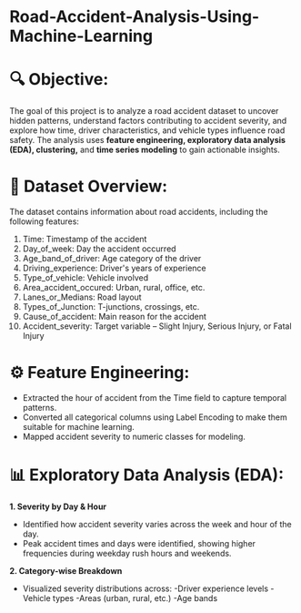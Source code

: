 # Road-Accident-Analysis-Using-Machine-Learning
# 🔍 Objective:
The goal of this project is to analyze a road accident dataset to uncover hidden patterns, understand factors contributing to accident severity, and explore how time, driver characteristics, and vehicle types influence road safety. The analysis uses **feature engineering, exploratory data analysis (EDA), clustering,** and **time series modeling** to gain actionable insights.

# 📁 Dataset Overview:
The dataset contains information about road accidents, including the following features:

1. Time: Timestamp of the accident
2. Day_of_week: Day the accident occurred
3. Age_band_of_driver: Age category of the driver
4. Driving_experience: Driver's years of experience
5. Type_of_vehicle: Vehicle involved
6. Area_accident_occured: Urban, rural, office, etc.
7. Lanes_or_Medians: Road layout
8. Types_of_Junction: T-junctions, crossings, etc.
9. Cause_of_accident: Main reason for the accident
10. Accident_severity: Target variable – Slight Injury, Serious Injury, or Fatal Injury

# ⚙️ Feature Engineering:
- Extracted the hour of accident from the Time field to capture temporal patterns.
- Converted all categorical columns using Label Encoding to make them suitable for machine learning.
- Mapped accident severity to numeric classes for modeling.


# 📊 Exploratory Data Analysis (EDA):

**1. Severity by Day & Hour**
- Identified how accident severity varies across the week and hour of the day.
- Peak accident times and days were identified, showing higher frequencies during weekday rush hours and weekends.

**2. Category-wise Breakdown**

- Visualized severity distributions across:
-Driver experience levels
-Vehicle types
-Areas (urban, rural, etc.)
-Age bands















